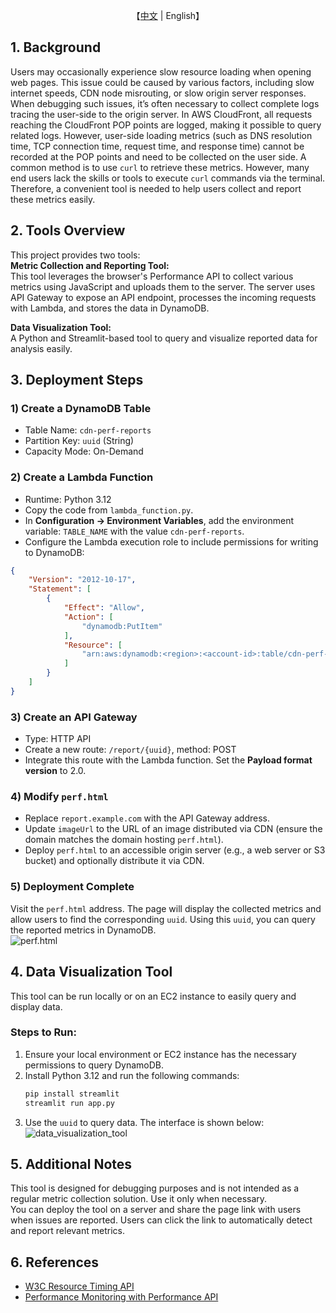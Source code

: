<p align="center">
    【<a href="README.md">中文</a> | English】
</p>

## 1. Background
Users may occasionally experience slow resource loading when opening web pages. This issue could be caused by various factors, including slow internet speeds, CDN node misrouting, or slow origin server responses.  
When debugging such issues, it’s often necessary to collect complete logs tracing the user-side to the origin server. In AWS CloudFront, all requests reaching the CloudFront POP points are logged, making it possible to query related logs. However, user-side loading metrics (such as DNS resolution time, TCP connection time, request time, and response time) cannot be recorded at the POP points and need to be collected on the user side. A common method is to use `curl` to retrieve these metrics. However, many end users lack the skills or tools to execute `curl` commands via the terminal. Therefore, a convenient tool is needed to help users collect and report these metrics easily.

## 2. Tools Overview
This project provides two tools:  
**Metric Collection and Reporting Tool:**  
This tool leverages the browser's Performance API to collect various metrics using JavaScript and uploads them to the server. The server uses API Gateway to expose an API endpoint, processes the incoming requests with Lambda, and stores the data in DynamoDB.  

**Data Visualization Tool:**  
A Python and Streamlit-based tool to query and visualize reported data for analysis easily.

## 3. Deployment Steps

### 1) Create a DynamoDB Table
- Table Name: `cdn-perf-reports`  
- Partition Key: `uuid` (String)  
- Capacity Mode: On-Demand  

### 2) Create a Lambda Function
- Runtime: Python 3.12  
- Copy the code from `lambda_function.py`.  
- In **Configuration -> Environment Variables**, add the environment variable: `TABLE_NAME` with the value `cdn-perf-reports`.  
- Configure the Lambda execution role to include permissions for writing to DynamoDB:  

```json
{
    "Version": "2012-10-17",
    "Statement": [
        {
            "Effect": "Allow",
            "Action": [
                "dynamodb:PutItem"
            ],
            "Resource": [
                "arn:aws:dynamodb:<region>:<account-id>:table/cdn-perf-reports"
            ]
        }
    ]
}
```

### 3) Create an API Gateway
- Type: HTTP API  
- Create a new route: `/report/{uuid}`, method: POST  
- Integrate this route with the Lambda function. Set the **Payload format version** to 2.0.  

### 4) Modify `perf.html`
- Replace `report.example.com` with the API Gateway address.  
- Update `imageUrl` to the URL of an image distributed via CDN (ensure the domain matches the domain hosting `perf.html`).  
- Deploy `perf.html` to an accessible origin server (e.g., a web server or S3 bucket) and optionally distribute it via CDN.  

### 5) Deployment Complete
Visit the `perf.html` address. The page will display the collected metrics and allow users to find the corresponding `uuid`. Using this `uuid`, you can query the reported metrics in DynamoDB.  
![perf.html](./image.png)

## 4. Data Visualization Tool
This tool can be run locally or on an EC2 instance to easily query and display data.

### Steps to Run:
1. Ensure your local environment or EC2 instance has the necessary permissions to query DynamoDB.  
2. Install Python 3.12 and run the following commands:  
   ```bash
   pip install streamlit
   streamlit run app.py
   ```
3. Use the `uuid` to query data. The interface is shown below:  
   ![data_visualization_tool](./perf_report_tool.jpeg)

## 5. Additional Notes
This tool is designed for debugging purposes and is not intended as a regular metric collection solution. Use it only when necessary.  
You can deploy the tool on a server and share the page link with users when issues are reported. Users can click the link to automatically detect and report relevant metrics.

## 6. References
- [W3C Resource Timing API](https://w3c.github.io/resource-timing/)  
- [Performance Monitoring with Performance API](https://juejin.cn/post/6844904182202253325)
